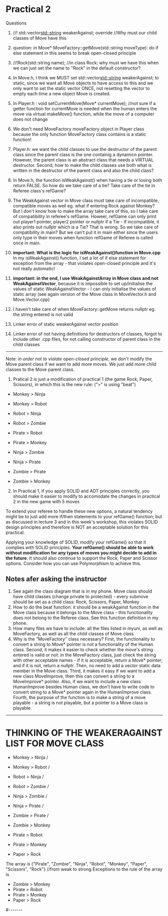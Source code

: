 # Practical 2

Questions
1. //! std::vector<std::string> weakerAgainst; override //Why must our child classes of Move have this 

2. question: in Move* MoveFactory::getMove(std::string moveType): do if else statement in this seems to break open-closed principle

3.  //!Rock(std::string name); //in class Rock: why must we have this when we can just set the name to "Rock" in the default constructor?

4. In Move.h, I think we MUST set std::vector<std::string> weakerAgainst; to static, since we want all Move objects to have access to this and we only want to set the static vector ONCE, not resetting the vector to empty each time a new object Move is created.

5. In Player.h : void setCurrentMove(Move* currentMove); //not sure if a getter function for currentMove is needed when the human enters the move via virtual makeMove() function, while the move of a computer does not change

6. We don't need MoveFactory moveFactory object in Player class because the only function MoveFactory class contains is a static function!

7. Player.h: we want the child classes to use the destructor of the parent class since the parent class is the one containig a dynamicn pointer. However, the parent class is an abstract class that needs a VIRTUAL destructor. Second, how to make the child classes use both what is written in the destructor of the parent class and also the child class?
8. In Move.h, the function isWeakAgainst() when having a tie or losing both return FALSE. So how do we take care of a tie? Take care of the tie in Referee class's refGame?
9. The WeakAgainst vector in Move class must take care of incompatible, compatible moves as well eg. what if entering Rock against Monkey? But I don't know how to make the array take care of this, so I take care of compatibility in referee's refGame. Howeer, refGame can only print out player1 pointer, player2 pointer or nullptr if a Tie - if incompatible, it also prints out nullptr which is a Tie? That is wrong. So we take care of compatibility in main? But we can't put it in main either since the users only type in their moves when function refGame of Referee is called once in main.
10. **important: What is the logic for isWeakAgainst()function in Move.cpp** In my isWeakAgainst() function, I set a lot of if else statement for exception from the array - that violates open-closed principle and it's not really automatic!
11. **important: in the end, I use WeakAgainstArray in Move class and not WeakAgainstVector**, because it is impossible to set up/initialise the values of static WeakAgainstVector - I can only initialise the values of static array (see again version of the Move class in MoveVector.h and Move.Vector.cpp)
12. I haven't take care of when MoveFactory::getMove returns nullptr eg. the string entered is not valid


13. Linker error of static weakerAgainst vector position
14. Linker error of not having definitions for destructors of classes, forgot to include other .cpp files, for not calling constructor of parent class in the child classes
________________________________________________
Note: *in order not to violate open-closed principle*, we don't modify the Move parent class if we want to add more moves. We just add more child classes to the Move parent class.

1. Pratical 2 is just a modification of practical 1 (the game Rock, Paper, Scissors), in which this is the new rule: (">" is using "beat")

* Monkey > Ninja
* Monkey > Robot
* Robot > Ninja
* Robot > Zombie
* Pirate > Robot
* Pirate > Monkey
* Ninja > Zombie

* Ninja > Pirate

* Zombie > Pirate
* Zombie > Monkey

2. In Practical 1, if you apply SOLID and ADT principles correctly, you should make it easier to modify to accomodate the changes in practical 2 in the new game with 5 moves

To extend your referee to handle these new options, a natural tendency might be to just add more if/then statements to your refGame() function; but as discussed in lecture 3 and in this week's workshop, this violates SOLID design principles and therefore is NOT an acceptable solution for this practical.

Applying your knowledge of SOLID, modify your refGame() so that it complies with SOLID principles. **Your refGame() should be able to work without modification for any types of moves you might decide to add in the future**.  It should also continue to support the Rock, Paper and Scissor options.  Consider how you can use Polymorphism to achieve this.



## Notes afer asking the instructor
1. See again the class diagram that is in my phone. Move class should have child classes (change private to protected) - every submove should be set as a child class: Rock, Scissors, Paper, Monkey
2. How to do the beat function: it should be a weakAgainst function in the Move class because it belongs to the Move class - this functionality does not belong to the Referee class. See this function definition in my phone.
3. How many files we have to include: all the files listed in myuni, as well as MoveFactory, as well as all the child classes of Move class
4. Why is the "MoveFactory" class necessary? First, the functionality to convert a string to Move* pointer is not a functionality of the Human class. Second, it makes it easier to check whether the move's string entered is valid or not: in the MoveFactory class, just check the string with other acceptable names - if it is acceptable, return a Move* pointer; and if it is not, return a nullptr. Then, no need to add a vector static data member in the Move class. Third, it makes it easy if we want to add a new class MoveImprove, then this can convert a string to a MoveImprove* pointer. Also, if we want to include a new class HumanImprove besides Human class, we don't have to write code to convert string to a Move* pointer again in the HumanImprove class. Fourth, the purpose of the function is to make a string of a move playable - a string is not playable, but a pointer to a Move class is playable. 
____________________________
# THINKING OF THE WEAKERAGAINST LIST FOR MOVE CLASS
* Monkey > Ninja /
* Monkey > Robot /
* Robot > Ninja / 
* Robot > Zombie /
* Ninja > Zombie /
* Ninja > Pirate /
* Zombie > Pirate /

* Zombie > Monkey
* Pirate > Robot
* Pirate > Monkey
* Paper > Rock

The array is {"Pirate", "Zombie", "Ninja", "Robot", "Monkey", "Paper", "Scissors", "Rock"} //from weak to strong
Exceptions to the rule of the array is
* Zombie > Monkey
* Pirate > Robot
* Pirate > Monkey
* Paper > Rock

#-------
